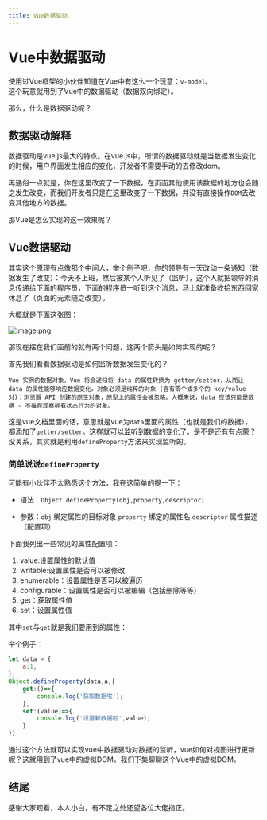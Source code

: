 ```yaml
---
title: Vue数据驱动
---
```

# Vue中数据驱动

使用过Vue框架的小伙伴知道在Vue中有这么一个玩意：`v-model`。  
这个玩意就用到了Vue中的数据驱动（数据双向绑定）。

那么，什么是数据驱动呢？

## 数据驱动解释

数据驱动是vue.js最大的特点。在vue.js中，所谓的数据驱动就是当数据发生变化的时候，用户界面发生相应的变化，开发者不需要手动的去修改dom。

再通俗一点就是，你在这里改变了一下数据，在页面其他使用该数据的地方也会随之发生改变，而我们开发者只是在这里改变了一下数据，并没有直接操作`DOM`去改变其他地方的数据。

那Vue是怎么实现的这一效果呢？

## Vue数据驱动

其实这个原理有点像那个中间人，举个例子吧，你的领导有一天改动一条通知（数据发生了改变）：今天不上班，然后被某个人听见了（监听），这个人就把领导的消息传递给下面的程序员，下面的程序员一听到这个消息，马上就准备收拾东西回家休息了（页面的元素随之改变）。

大概就是下面这张图：

![image.png](https://p3-juejin.byteimg.com/tos-cn-i-k3u1fbpfcp/62c2809f04a34ecc8a84df72cff3dcc7~tplv-k3u1fbpfcp-watermark.image?)

那现在摆在我们面前的就有两个问题，这两个箭头是如何实现的呢？

首先我们看看数据驱动是如何监听数据发生变化的？

`Vue 实例的数据对象。Vue 将会递归将 data 的属性转换为 getter/setter，从而让 data 的属性能够响应数据变化。对象必须是纯粹的对象 (含有零个或多个的 key/value 对)：浏览器 API 创建的原生对象，原型上的属性会被忽略。大概来说，data 应该只能是数据 - 不推荐观察拥有状态行为的对象。`

这是vue文档里面的话，意思就是vue为`data`里面的属性（也就是我们的数据），都添加了`getter/setter`。这样就可以监听到数据的变化了。是不是还有有点蒙？没关系，其实就是利用`defineProperty`方法来实现监听的。

### 简单说说`defineProperty`

可能有小伙伴不太熟悉这个方法，我在这简单的提一下：

- 语法：`Object.defineProperty(obj,property,descriptor)`

- 参数：`obj` 绑定属性的目标对象
		`property` 绑定的属性名
		`descriptor` 属性描述（配置项）
		

下面我列出一些常见的属性配置项：

1. value:设置属性的默认值
2. writable:设置属性是否可以被修改
3. enumerable：设置属性是否可以被遍历
4. configurable：设置属性是否可以被编辑（包括删除等等）
5. get：获取属性值
6. set：设置属性值

其中`set`与`get`就是我们要用到的属性：

举个例子：

```js
let data = {
	a:1;
};
Object.defineProperty(data,a,{
	get:()=>{
        console.log('获取数据啦');
    },
    set:(value)=>{
        console.log('设置新数据啦',value);
    }
})
```

通过这个方法就可以实现vue中数据驱动对数据的监听，vue如何对视图进行更新呢？这就用到了vue中的虚拟DOM。我们下集聊聊这个Vue中的虚拟DOM。

## 结尾

感谢大家观看，本人小白，有不足之处还望各位大佬指正。